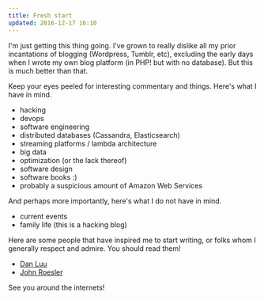 ```yaml
---
title: Fresh start
updated: 2016-12-17 16:10
---
```


I'm just getting this thing going. I've grown to really dislike all my prior incantations of blogging (Wordpress, Tumblr, etc), excluding the early days when I wrote my own blog platform (in PHP! but with no database). But this is much better than that.

Keep your eyes peeled for interesting commentary and things. Here's what I have in mind.

- hacking
- devops
- software engineering
- distributed databases (Cassandra, Elasticsearch)
- streaming platforms / lambda architecture
- big data
- optimization (or the lack thereof)
- software design
- software books :)
- probably a suspicious amount of Amazon Web Services

And perhaps more importantly, here's what I do not have in mind.

- current events
- family life (this is a hacking blog)

Here are some people that have inspired me to start writing, or folks whom I generally respect and admire. You should read them!

- [Dan Luu](http://danluu.com/)
- [John Roesler](http://blog.vvcephei.org/)

See you around the internets!